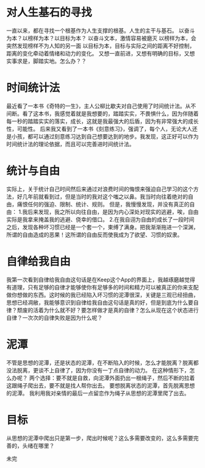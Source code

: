 # 对人生基石的寻找

一直以来，都在寻找一个根基作为人生支撑的根基。人生的主干与基石。
以奋斗为本？以榜样为本？以目标为本？
以奋斗文本，激情容易被磨灭
以榜样为本，会突然发现榜样不为人知的另一面
以目标为本，目标与实际之间的距离不好控制，距离的变化牵动着情绪和动力的变化。
又想一直前进，又想有明确的目标，又想实事求是，脚踏实地。怎么办？？

# **时间统计法**

最近看了一本书《奇特的一生》，主人公柳比歇夫对自己使用了时间统计法。从不间断。看了这本书，我感觉着就是我想要的，踏踏实实，不畏惧什么，因为伴随着每一秒的踏踏实实的落实，成长，这就是我最强大的后盾，因为有非常强大的成长性，可能性。
后来我又看到了一本书《刻意练习》，强调了，每个人，无论大人还是小孩，都可以通过刻意练习达到自己想要达到的地步。我发现，这正好可以作为时间统计法的理论依据，而且可以完善进时间统计法。

# **统计与自由**

实际上，关于统计自己时间然后来通过对浪费时间的悔恨来强迫自己学习的这个方法，好几年前就看到过，但是当时的我对这个嗤之以鼻。我当时向往着绝对的自由，痛恨任何的强迫、限制、统计、规则。
但是，我慢慢发现，并没有真正的自由：
1.我后来发现，我之所以向往自由，是因为内心深处对现实的逃避，唉，自由实际是我拿来掩盖我的逃避、侥幸的借口。
2.在我自诩为自由的成长了一段时间之后，发现各种坏习惯已经是一个套一个，束缚了满身。把我渐渐拖进一个深渊，所谓的自由造成的恶果！这所谓的自由反而使我成为了欲望、习惯的奴隶。

# **自律给我自由**

我第一次看到自律给我自由这句话是在Keep这个App的界面上，我越琢磨越觉得有道理，只有足够的自律才能够使你有足够多的时间和精力可以被真正的你来支配做你想做的东西。这时候的我已经陷入坏习惯的泥潭很深，关键是三观已经扭曲，思想已经凋敝，我能够意识到自律给我自由这句话是真的好，但是到底为什么要自律？颓废的活着为什么就不好？要怎样做才是真的自律？怎么从现在这个状态进行自律？一次次的自律失败是因为什么呢？

# **泥潭**

不管是思想的泥潭，还是状态的泥潭，在不断陷入的时候，怎么才能脱离？脱离都没法脱离，更谈不上自律了，因为你没有一丁点自律的动力。
在这种情形下，怎么办呢？
两个选择：要不就是自救，向泥潭外面扔出一根绳子，然后不断的拉着这跟绳子爬出去，要不就是找人帮你出去。
要想脱离状态的泥潭，首先脱离思想的泥潭。
我利用我对亲情的最后一点留恋作为绳子从思想的泥潭里爬了出去。

# **目标**

从思想的泥潭中爬出只是第一步，爬出时候呢？这么多需要改变的，这么多需要完善的，头绪在哪里？

未完